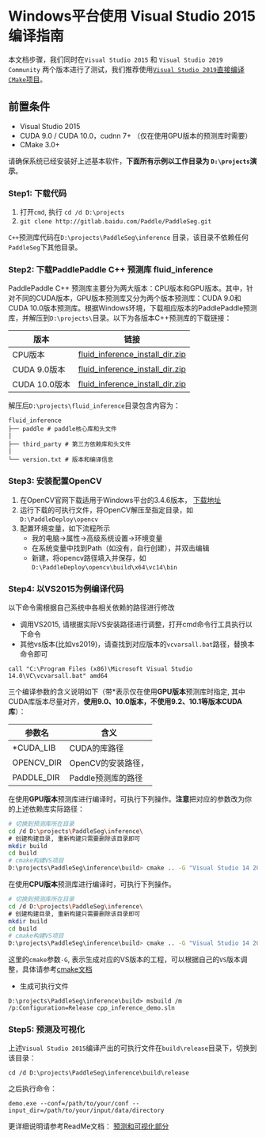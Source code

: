 # Windows平台使用 Visual Studio 2015 编译指南

本文档步骤，我们同时在`Visual Studio 2015` 和 `Visual Studio 2019 Community` 两个版本进行了测试，我们推荐使用[`Visual Studio 2019`直接编译`CMake`项目](./windows_vs2019_build.md)。


## 前置条件
* Visual Studio 2015
* CUDA 9.0 / CUDA 10.0，cudnn 7+ （仅在使用GPU版本的预测库时需要）
* CMake 3.0+

请确保系统已经安装好上述基本软件，**下面所有示例以工作目录为 `D:\projects`演示**。

### Step1: 下载代码

1. 打开`cmd`, 执行 `cd /d D:\projects`
2. `git clone http://gitlab.baidu.com/Paddle/PaddleSeg.git`

`C++`预测库代码在`D:\projects\PaddleSeg\inference` 目录，该目录不依赖任何`PaddleSeg`下其他目录。


### Step2: 下载PaddlePaddle C++ 预测库 fluid_inference

PaddlePaddle C++ 预测库主要分为两大版本：CPU版本和GPU版本。其中，针对不同的CUDA版本，GPU版本预测库又分为两个版本预测库：CUDA 9.0和CUDA 10.0版本预测库。根据Windows环境，下载相应版本的PaddlePaddle预测库，并解压到`D:\projects\`目录。以下为各版本C++预测库的下载链接：

|  版本   | 链接  |
|  ----  | ----  |
| CPU版本  | [fluid_inference_install_dir.zip](https://bj.bcebos.com/paddlehub/paddle_inference_lib/fluid_install_dir_win_cpu_1.6.zip) |
| CUDA 9.0版本  | [fluid_inference_install_dir.zip](https://bj.bcebos.com/paddlehub/paddle_inference_lib/fluid_inference_install_dir_win_cuda9_1.6.1.zip) |
| CUDA 10.0版本  | [fluid_inference_install_dir.zip](https://bj.bcebos.com/paddlehub/paddle_inference_lib/fluid_inference_install_dir_win_cuda10_1.6.1.zip) |

解压后`D:\projects\fluid_inference`目录包含内容为：
```
fluid_inference
├── paddle # paddle核心库和头文件
|
├── third_party # 第三方依赖库和头文件
|
└── version.txt # 版本和编译信息
```

### Step3: 安装配置OpenCV

1. 在OpenCV官网下载适用于Windows平台的3.4.6版本， [下载地址](https://sourceforge.net/projects/opencvlibrary/files/3.4.6/opencv-3.4.6-vc14_vc15.exe/download)  
2. 运行下载的可执行文件，将OpenCV解压至指定目录，如`D:\PaddleDeploy\opencv`  
3. 配置环境变量，如下流程所示  
	- 我的电脑->属性->高级系统设置->环境变量  
    - 在系统变量中找到Path（如没有，自行创建），并双击编辑  
    - 新建，将opencv路径填入并保存，如`D:\PaddleDeploy\opencv\build\x64\vc14\bin` 

### Step4: 以VS2015为例编译代码

以下命令需根据自己系统中各相关依赖的路径进行修改

* 调用VS2015, 请根据实际VS安装路径进行调整，打开cmd命令行工具执行以下命令
* 其他vs版本(比如vs2019)，请查找到对应版本的`vcvarsall.bat`路径，替换本命令即可

```
call "C:\Program Files (x86)\Microsoft Visual Studio 14.0\VC\vcvarsall.bat" amd64
```
    
三个编译参数的含义说明如下（带*表示仅在使用**GPU版本**预测库时指定, 其中CUDA库版本尽量对齐，**使用9.0、10.0版本，不使用9.2、10.1等版本CUDA库**）：

|  参数名   | 含义  |
|  ----  | ----  |
| *CUDA_LIB  | CUDA的库路径 |
| OPENCV_DIR  | OpenCV的安装路径， |
| PADDLE_DIR | Paddle预测库的路径 |

在使用**GPU版本**预测库进行编译时，可执行下列操作。**注意**把对应的参数改为你的上述依赖库实际路径：

```bash
# 切换到预测库所在目录
cd /d D:\projects\PaddleSeg\inference\
# 创建构建目录, 重新构建只需要删除该目录即可
mkdir build
cd build
# cmake构建VS项目
D:\projects\PaddleSeg\inference\build> cmake .. -G "Visual Studio 14 2015 Win64" -DWITH_GPU=ON -DPADDLE_DIR=D:\projects\fluid_inference -DCUDA_LIB=D:\projects\cudalib\v9.0\lib\x64 -DOPENCV_DIR=D:\projects\opencv -T host=x64
```

在使用**CPU版本**预测库进行编译时，可执行下列操作。

```bash
# 切换到预测库所在目录
cd /d D:\projects\PaddleSeg\inference\
# 创建构建目录, 重新构建只需要删除该目录即可
mkdir build
cd build
# cmake构建VS项目
D:\projects\PaddleSeg\inference\build> cmake .. -G "Visual Studio 14 2015 Win64" -DWITH_GPU=OFF -DPADDLE_DIR=D:\projects\fluid_inference -DOPENCV_DIR=D:\projects\opencv -T host=x64
```

这里的`cmake`参数`-G`, 表示生成对应的VS版本的工程，可以根据自己的`VS`版本调整，具体请参考[cmake文档](https://cmake.org/cmake/help/v3.15/manual/cmake-generators.7.html)

* 生成可执行文件

```
D:\projects\PaddleSeg\inference\build> msbuild /m /p:Configuration=Release cpp_inference_demo.sln
```

### Step5: 预测及可视化

上述`Visual Studio 2015`编译产出的可执行文件在`build\release`目录下，切换到该目录：
```
cd /d D:\projects\PaddleSeg\inference\build\release
```

之后执行命令：

```
demo.exe --conf=/path/to/your/conf --input_dir=/path/to/your/input/data/directory
```

更详细说明请参考ReadMe文档： [预测和可视化部分](../README.md)


